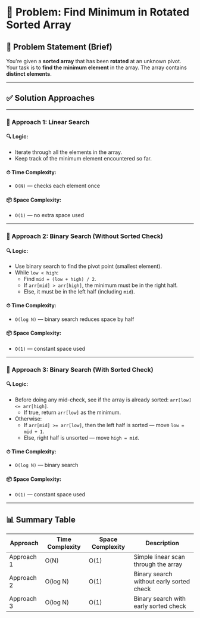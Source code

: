# 🚀 Problem: Find Minimum in Rotated Sorted Array

## 📄 Problem Statement (Brief)

You're given a **sorted array** that has been **rotated** at an unknown pivot. Your task is to **find the minimum element** in the array. The array contains **distinct elements**.

---

## ✅ Solution Approaches

---

### 🔹 Approach 1: Linear Search

#### 🔍 Logic:

- Iterate through all the elements in the array.
- Keep track of the minimum element encountered so far.

#### ⏱ Time Complexity:

- `O(N)` — checks each element once

#### 📦 Space Complexity:

- `O(1)` — no extra space used

---

### 🔹 Approach 2: Binary Search (Without Sorted Check)

#### 🔍 Logic:

- Use binary search to find the pivot point (smallest element).
- While `low < high`:
  - Find `mid = (low + high) / 2`.
  - If `arr[mid] > arr[high]`, the minimum must be in the right half.
  - Else, it must be in the left half (including `mid`).

#### ⏱ Time Complexity:

- `O(log N)` — binary search reduces space by half

#### 📦 Space Complexity:

- `O(1)` — constant space used

---

### 🔹 Approach 3: Binary Search (With Sorted Check)

#### 🔍 Logic:

- Before doing any mid-check, see if the array is already sorted: `arr[low] <= arr[high]`.
  - If true, return `arr[low]` as the minimum.
- Otherwise:
  - If `arr[mid] >= arr[low]`, then the left half is sorted — move `low = mid + 1`.
  - Else, right half is unsorted — move `high = mid`.

#### ⏱ Time Complexity:

- `O(log N)` — binary search

#### 📦 Space Complexity:

- `O(1)` — constant space used

---

## 📊 Summary Table

| Approach   | Time Complexity | Space Complexity | Description                              |
| ---------- | --------------- | ---------------- | ---------------------------------------- |
| Approach 1 | O(N)            | O(1)             | Simple linear scan through the array     |
| Approach 2 | O(log N)        | O(1)             | Binary search without early sorted check |
| Approach 3 | O(log N)        | O(1)             | Binary search with early sorted check    |
